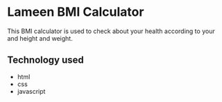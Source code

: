 # Lameen BMI Calculator
This BMI calculator is used to check about your health according to your and height and weight.
>
## Technology used
* html
* css
* javascript